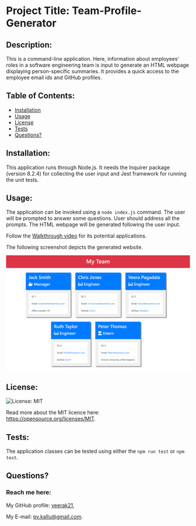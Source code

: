 # Project Title: Team-Profile-Generator

## Description: 
 This is a command-line application. Here, information about employees' roles in a software engineering team is input to generate an HTML webpage displaying person-specific summaries. It provides a quick access to the employee email ids and GitHub profiles.
 
  ## Table of Contents:
  
  * [Installation](#installation)
  * [Usage](#usage)
  * [License](#license)
  * [Tests](#tests)
  * [Questions?](#questions)


## Installation:
  This application runs through Node.js. It needs the Inquirer package (version 8.2.4) for collecting the user input and Jest framework for running the unit tests. 


## Usage:
   The application can be invoked using a `node index.js` command. The user will be prompted to answer some questions. User should address all the prompts. The HTML webpage will be generated following the user input.
   
   Follow the [Walkthrough video]() for its potential applications. 


   The following screenshot depicts the generated website. 

   ![screenshot-of-applicaton](./dist/img1.png)


## License:

![License: MIT](https://img.shields.io/badge/License-MIT-yellow.svg) 


Read more about the MIT licence here: https://opensource.org/licenses/MIT.


## Tests:
 The application classes can be tested using either the `npm run test` or `npm test`.

## Questions?
  ### Reach me here: 
   My GitHub profile:   [veerak21](https://github.com/veerak21),

   My E-mail: pv.kallu@gmail.com.